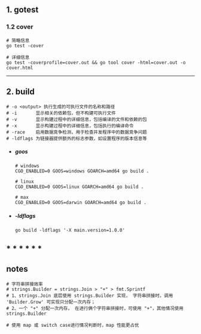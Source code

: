## 1. gotest

### 1.2 cover

```shell
# 简略信息
go test -cover

# 详细信息
go test -coverprofile=cover.out && go tool cover -html=cover.out -o cover.html
```

------

## 2. build

```shell
# -o <output> 执行生成的可执行文件的名称和路径
# -i       显示相关的依赖包，但不构建可执行文件
# -v       显示构建过程中的详细信息，包括编译的文件和依赖的包
# -x       显示构建过程中的详细信息，包括执行的编译命令
# -race    启用数据竞争检测，用于检查并发程序中的数据竞争问题
# -ldflags 为链接器提供额外的标志参数，如设置程序的版本信息等
```

- ##### goos

  ```shell
  # windows
  CGO_ENABLED=0 GOOS=windows GOARCH=amd64 go build .
  
  # linux
  CGO_ENABLED=0 GOOS=linux GOARCH=amd64 go build .
  
  # max
  CGO_ENABLED=0 GOOS=darwin GOARCH=amd64 go build .
  ```
  
  
  
- ##### -ldflags

  ```
  go build -ldflags '-X main.version=1.0.0'
  ```




## * * * * * *

## notes

```shell
# 字符串拼接效率
# strings.Builder = strings.Join > "+" > fmt.Sprintf
# 1、strings.Join 底层使用 strings.Builder 实现， 字符串拼接时，调用 'Builder.Grow' 可实现只分配一次内存；
# 2、一个 "+" 分配一次内存， 在进行俩个字符串拼接时，可使用 "+"，其他情况使用 strings.Builder
```

```shell
# 使用 map 或 switch case进行情况判断时，map 性能更占优
```

